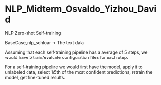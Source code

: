 # NLP_Midterm_Osvaldo_Yizhou_David
NLP Zero-shot Self-training


BaseCase_nlp_schloar -> The text data

Assuming that each self-training pipeline has a average of 5 steps, we would have 5 train/evaluate configuration files for each step.

For a self-training pipeline we would first have the model, apply it to unlabeled data, select 1/5th of the most confident predictions, retrain the model, get fine-tuned results.
